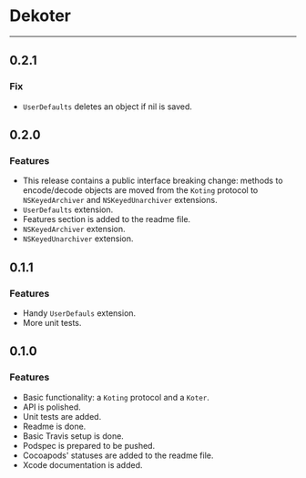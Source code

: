 # Dekoter

---

## 0.2.1

### Fix

* `UserDefaults` deletes an object if nil is saved.

## 0.2.0

### Features

* This release contains a public interface breaking change: methods to encode/decode objects are moved from the `Koting` protocol to `NSKeyedArchiver` and `NSKeyedUnarchiver` extensions.
* `UserDefaults` extension.
* Features section is added to the readme file.
* `NSKeyedArchiver` extension.
* `NSKeyedUnarchiver` extension.

## 0.1.1

### Features

* Handy `UserDefauls` extension.
* More unit tests.

## 0.1.0

### Features

* Basic functionality: a `Koting` protocol and a `Koter`.
* API is polished.
* Unit tests are added.
* Readme is done.
* Basic Travis setup is done.
* Podspec is prepared to be pushed.
* Cocoapods' statuses are added to the readme file.
* Xcode documentation is added.
